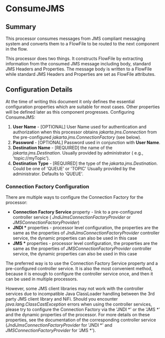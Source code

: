 <!--
  Licensed to the Apache Software Foundation (ASF) under one or more
  contributor license agreements.  See the NOTICE file distributed with
  this work for additional information regarding copyright ownership.
  The ASF licenses this file to You under the Apache License, Version 2.0
  (the "License"); you may not use this file except in compliance with
  the License.  You may obtain a copy of the License at
      http://www.apache.org/licenses/LICENSE-2.0
  Unless required by applicable law or agreed to in writing, software
  distributed under the License is distributed on an "AS IS" BASIS,
  WITHOUT WARRANTIES OR CONDITIONS OF ANY KIND, either express or implied.
  See the License for the specific language governing permissions and
  limitations under the License.
-->

# ConsumeJMS

## Summary

This processor consumes messages from JMS compliant messaging system and converts them to a FlowFile to be routed to the
next component in the flow.

This processor does two things. It constructs FlowFile by extracting information from the consumed JMS message including
body, standard JMS Headers and Properties. The message body is written to a FlowFile while standard JMS Headers and
Properties are set as FlowFile attributes.

## Configuration Details

At the time of writing this document it only defines the essential configuration properties which are suitable for most
cases. Other properties will be defined later as this component progresses. Configuring ConsumeJMS:

1. **User Name** - \[OPTIONAL\] User Name used for authentication and authorization when this processor obtains
   _jakarta.jms.Connection_ from the pre-configured _jakarta.jms.ConnectionFactory_ (see below).
2. **Password** - \[OPTIONAL\] Password used in conjunction with **User Name**.
3. **Destination Name** - \[REQUIRED\] the name of the _jakarta.jms.Destination_. Usually provided by administrator (
   e.g., 'topic://myTopic').
4. **Destination Type** - \[REQUIRED\] the type of the _jakarta.jms.Destination_. Could be one of 'QUEUE' or 'TOPIC'
   Usually provided by the administrator. Defaults to 'QUEUE'.

### Connection Factory Configuration

There are multiple ways to configure the Connection Factory for the processor:

* **Connection Factory Service** property - link to a pre-configured controller service (
  _JndiJmsConnectionFactoryProvider_ or _JMSConnectionFactoryProvider_)
* **JNDI &ast;** properties - processor level configuration, the properties are the same as the properties of
  _JndiJmsConnectionFactoryProvider_ controller service, the dynamic properties can also be used in this case
* **JMS &ast;** properties - processor level configuration, the properties are the same as the properties of
  _JMSConnectionFactoryProvider_ controller service, the dynamic properties can also be used in this case

The preferred way is to use the Connection Factory Service property and a pre-configured controller service. It is also
the most convenient method, because it is enough to configure the controller service once, and then it can be used in
multiple processors.

However, some JMS client libraries may not work with the controller services due to incompatible Java ClassLoader
handling between the 3rd party JMS client library and NiFi. Should you encounter _java.lang.ClassCastException_ errors
when using the controller services, please try to configure the Connection Factory via the 'JNDI \*' or the 'JMS \*' and
the dynamic properties of the processor. For more details on these properties, see the documentation of the
corresponding controller service (_JndiJmsConnectionFactoryProvider_ for 'JNDI \*' and _JMSConnectionFactoryProvider_
for 'JMS \*').